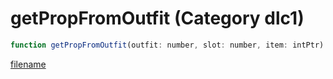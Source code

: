 # getPropFromOutfit (Category dlc1)

```js
function getPropFromOutfit(outfit: number, slot: number, item: intPtr): Array
```

[filename](getPropFromOutfit_m.md ':include')